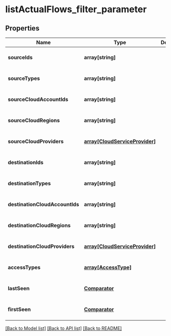 # listActualFlows_filter_parameter

## Properties
Name | Type | Description | Notes
------------ | ------------- | ------------- | -------------
**sourceIds** | **array[string]** |  | [optional] [default to null]
**sourceTypes** | **array[string]** |  | [optional] [default to null]
**sourceCloudAccountIds** | **array[string]** |  | [optional] [default to null]
**sourceCloudRegions** | **array[string]** |  | [optional] [default to null]
**sourceCloudProviders** | [**array[CloudServiceProvider]**](CloudServiceProvider.md) |  | [optional] [default to null]
**destinationIds** | **array[string]** |  | [optional] [default to null]
**destinationTypes** | **array[string]** |  | [optional] [default to null]
**destinationCloudAccountIds** | **array[string]** |  | [optional] [default to null]
**destinationCloudRegions** | **array[string]** |  | [optional] [default to null]
**destinationCloudProviders** | [**array[CloudServiceProvider]**](CloudServiceProvider.md) |  | [optional] [default to null]
**accessTypes** | [**array[AccessType]**](AccessType.md) |  | [optional] [default to null]
**lastSeen** | [**Comparator**](Comparator.md) |  | [optional] [default to null]
**firstSeen** | [**Comparator**](Comparator.md) |  | [optional] [default to null]

[[Back to Model list]](../README.md#documentation-for-models) [[Back to API list]](../README.md#documentation-for-api-endpoints) [[Back to README]](../README.md)


